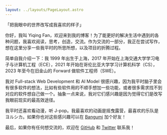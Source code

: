 ```yaml
---
layout: ../layouts/PageLayout.astro
---
```


<p class="italic text-gray-400">「把我眼中的世界改写成我喜欢的样子」</p>

你好，我叫 Yiqing Fan，欢迎来到我的博客！为了能更好的解决生活中遇到的各种问题，我喜欢阅读，思考，创造，交流。作为交流的一部分，我正在尝试写作，想在这里分享一些我平时的所思所想，以及项目的折腾过程。

简单自我介绍一下：我 1999 年出生于上海，2017 年开始在上海交通大学学习电子与计算机工程（ECE），2021 年开始在哥伦比亚大学学习计算机科学（CS），2023 年至今在旧金山的 Forward 做软件工程师（SWE）。

我对 Full-stack Web Development 和 AI Model 很感兴趣，因为我平时脑子里会有很多软件的想法，比如有些软件用的不顺手想加一些功能，或者很多需求找不到对应的软件想自己做一个。抽象一点来说，我对它们感兴趣是因为觉得它们是改写我眼前现实的最高效途径。

我平时还喜欢看动漫，听 J-pop。我最喜欢的动画是摇曳露营，最喜欢的乐队是ヨルシカ。如果你也对这些感兴趣可以在 [Bangumi](https://bangumi.tv/user/553612) 加个好友！

最后，如果你有任何想交流的，欢迎在 [GitHub](https://github.com/yiqingfann) 和 [Twitter](https://twitter.com/yoruneko_17) 联系我！
